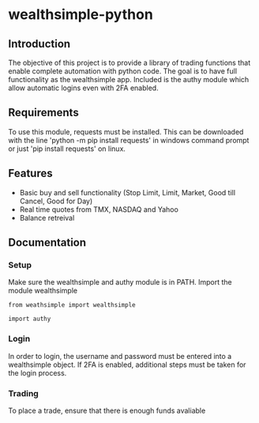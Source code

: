# wealthsimple-python

## Introduction
The objective of this project is to provide a library of trading functions that enable complete automation with python code. The goal is to have full functionality as the wealthsimple app. Included is the authy module which allow automatic logins even with 2FA enabled.

## Requirements
To use this module, requests must be installed. This can be downloaded with the line 'python -m pip install requests' in windows command prompt or just 'pip install requests' on linux.

## Features
- Basic buy and sell functionality (Stop Limit, Limit, Market, Good till Cancel, Good for Day)
- Real time quotes from TMX, NASDAQ and Yahoo
- Balance retreival

## Documentation

### Setup
Make sure the wealthsimple and authy module is in PATH.
Import the module wealthsimple

`from weathsimple import wealthsimple`

`import authy`

### Login
In order to login, the username and password must be entered into a wealthsimple object.
If 2FA is enabled, additional steps must be taken for the login process.


### Trading

To place a trade, ensure that there is enough funds avaliable
